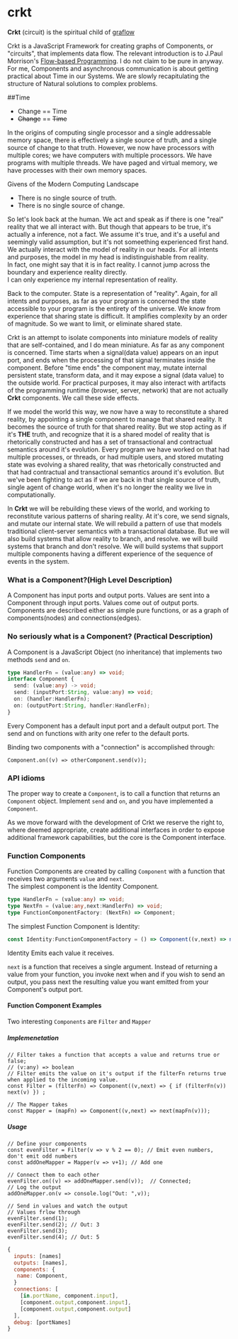 # crkt

**Crkt** (circuit) is the spiritual child of [graflow](http://github.com/pmros/graflow)

Crkt is a JavaScript Framework for creating graphs of Components, or "circuits", that implements data flow. 
The relevant introduction is to J.Paul Morrison's [Flow-based Programming](https://jpaulm.github.io/fbp/index.html).
I do not claim to be pure in anyway.  For me, Components and asynchronous communication is about getting practical about
Time in our Systems.  We are slowly recapitulating the structure of Natural solutions to complex problems.

##Time
* Change == Time
* ~~Change~~ == ~~Time~~

In the origins of computing single processor and a single addressable memory space, there is effectively a single 
source of truth, and a single source of change to that truth.
However, we now have processors with multiple cores; we have computers with multiple processors.  We have programs with 
multiple threads. We have paged and virtual memory, we have processes with their own memory spaces.  

Givens of the Modern Computing Landscape
* There is no single source of truth.
* There is no single source of change.

So let's look back at the human.  We act and speak as if there is one "real" reality that we all interact with.  But 
though that appears to be true, it's actually a inference, not a fact.  We assume it's true, and it's a useful and 
seemingly valid assumption, but it's not someething experienced first hand.  We actually interact with the model of 
reality in our heads.  For all intents and purposes, the model in my head is indistinguishable from reality.  
In fact, one might say that it is in fact reality.  I cannot jump across the boundary and experience reality directly.  
I can only experience my internal representation of reality. 

Back to the computer.  State is a representation of "reality".  Again, for all intents and purposes, 
as far as your program is concerned the state accessible to your program is the entirety of the universe.  We know from 
experience that sharing state is difficult.  It amplifies complexity by an order of magnitude.  So we want to limit, or 
eliminate shared state.

Crkt is an attempt to isolate components into miniature models of reality that are self-contained, and I do mean 
miniature.  As far as any component is concerned.  Time starts when a signal(data value) appears on an input port, and 
ends when the processing of that signal terminates inside the component.  Before "time ends" the component may, mutate 
internal persistent state, transform data, and it may expose a signal (data value) to the outside world.  For practical 
purposes, it may also interact with artifacts of the programming runtime (browser, server, network) that are not 
actually **Crkt** components.  We call these  side effects.  

If we model the world this way, we now have a way to reconstitute a shared reality, by appointing a single component to 
manage that shared reality.  It becomes the source of truth for that shared reality.  But we stop acting as if it's **THE**
truth, and recognize that it is a shared model of reality that is rhetorically constructed and has a set of transactional
and contractual semantics around it's evolution.  Every program we have worked on that had multiple processes, 
or threads, or had multiple users, and stored mutating state was evolving a shared reality, that was rhetorically 
constructed and that had contractual and transactional semantics around it's evolution.  But we've been fighting to act
as if we are back in that single source of truth, single agent of change world, when it's no longer the reality we live 
in computationally.

In **Crkt** we will be rebuilding these views of the world, and working to reconstitute various patterns of sharing reality.
At it's core, we send signals, and mutate our internal state.  We will rebuild a pattern of use that models traditional
client-server semantics with a transactional database.  But we will also build systems that allow reality to branch, and resolve.
we will build systems that branch and don't resolve.  We will build systems that support multiple components having a 
different experience of the sequence of events in the system.
 

### What is a Component?(High Level Description)
A Component has input ports and output ports.  Values are sent into a Component through 
input ports.  Values come out of output ports.  Components are described either as simple pure functions, or as a graph 
of components(nodes) and connections(edges).

### No seriously what is a Component? (Practical Description)
A Component is a JavaScript Object (no inheritance) that implements two methods `send` and `on`.
```typescript
type HandlerFn = (value:any) => void;
interface Component {
  send: (value:any) -> void;
  send: (inputPort:String, value:any) => void;
  on: (handler:HandlerFn);
  on: (outputPort:String, handler:HandlerFn);
}
```
Every  Component has a default input port and a default output port.  The send and on functions with arity one refer to 
the default ports.

Binding two components with a "connection" is accomplished through:
```ecmascript 6
Component.on((v) => otherComponent.send(v));
```
### API idioms
The proper way to create a `Component`, is to call a function that returns an `Component` object. Implement `send` and 
`on`, and you have implemented a `Component`.

As we move forward with the development of Crkt we reserve the right to, where deemed appropriate, create additional 
interfaces in order to expose additional framework capabilities, but the core is the Component interface.

### Function Components
Function Components are created by calling `Component` with a function that receives two arguments `value` and `next`.  
The simplest component is the Identity Component. 
```typescript
type HandlerFn = (value:any) => void;
type NextFn = (value:any,next:HandlerFn) => void;
type FunctionComponentFactory: (NextFn) => Component;
```
The simplest Function Component is Identity:
```typescript
const Identity:FunctionComponentFactory = () => Component((v,next) => next(v));
```
Identity Emits each value it receives.

`next` is a function that receives a single argument.  Instead of returning a value from your function, you invoke next
when and if you wish to send an output, you pass next the resulting value you want emitted from your Component's output 
port.

#### Function Component Examples
Two interesting `Components` are `Filter` and `Mapper`
##### Implemenetation
```ecmascript 6
// Filter takes a function that accepts a value and returns true or false;
// (v:any) => boolean
// Filter emits the value on it's output if the filterFn returns true when applied to the incoming value.
const Filter = (filterFn) => Component((v,next) => { if (filterFn(v)) next(v) }) ;

// The Mapper takes
const Mapper = (mapFn) => Component((v,next) => next(mapFn(v)));
````
##### Usage
```ecmascript 6
// Define your components
const evenFilter = Filter(v => v % 2 == 0); // Emit even numbers, don't emit odd numbers
const addOneMapper = Mapper(v => v+1); // Add one

// Connect them to each other
evenFilter.on((v) => addOneMapper.send(v));  // Connected;
// Log the output
addOneMapper.on(v => console.log("Out: ",v));

// Send in values and watch the output
// Values frlow through
evenFilter.send(1);
evenFilter.send(2); // Out: 3
evenFilter.send(3);
evenFilter.send(4); // Out: 5
```



```javascript
{ 
  inputs: [names]
  outputs: [names],
  components: {
   name: Component,
  }
  connections: [
    [in.portName, component.input],
    [component.output,component.input],
    [component.output,component.output]
  ],
  debug: [portNames]
}
```

